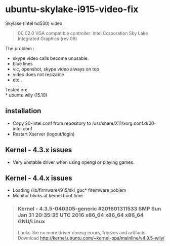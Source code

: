 # ubuntu-skylake-i915-video-fix<br />

Skylake (intel hd530) video <br />

> 00:02.0 VGA compatible controller: Intel Corporation Sky Lake Integrated Graphics (rev 06)

The problem :<br />
 * skype video calls become unusable.<br />
 * blue lines<br />
 * vlc, openshot, skype video always on top<br />
 * video does not resizable<br />
 * etc..<br />
 

Tested on:  <br />
     * ubuntu wily (15.10)  <br />

## installation
* Copy 20-intel.conf from repository to /usr/share/X11/xorg.conf.d/20-intel.conf
* Restart Xserver (logout/login)


## Kernel - 4.3.x issues
 * Very unstable driver when using opengl or playing games.
 
## Kernel - 4.4.x issues
 * Loading /lib/firmware/i915/skl_guc* firemware poblem
 * Monitor blinks at kernel boot time

> ### Kernel - 4.3.5-040305-generic #201601311533 SMP Sun Jan 31 20:35:35 UTC 2016 x86_64 x86_64 x86_64 GNU/Linux <br />
 > Looks like no more driver dmesg errors, freezes and artifacts. <br />
 > Download http://kernel.ubuntu.com/~kernel-ppa/mainline/v4.3.5-wily/
